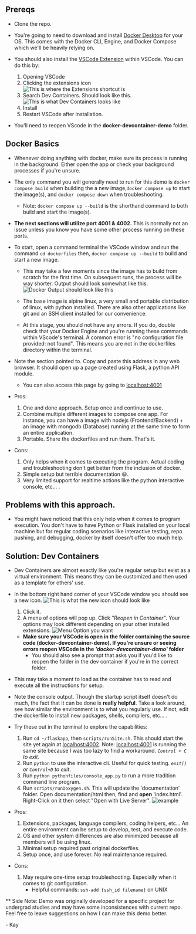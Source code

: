 ## Prereqs 
- Clone the repo. 

- You're going to need to download and install [Docker Desktop](https://www.docker.com/products/docker-desktop/) for your OS. This comes with the Docker CLI, Engine, and Docker Compose which we'll be heavily relying on.

- You should also install the [VSCode Extension](https://marketplace.visualstudio.com/items?itemName=ms-vscode-remote.remote-containers) within VSCode. You can do this by:
    1)  Opening VSCode
    2)  Clicking the extensions icon
    ![This is where the Extensions shortcut is](./Assets/extensions_location.png)
    3) Search Dev Containers. Should look like this.
    ![This is what Dev Containers looks like](./Assets/devcontainers.png)
    4) Install
    5) Restart VSCode after installation.

- You'll need to reopen VScode in the **docker-devcontainer-demo** folder.

## Docker Basics

- Whenever doing anything with docker, make sure its process is running in the background. Either open the app or check your background processes if you're unsure.

- The only command you will generally need to run for this demo is `docker compose build` when building the a new image,`docker compose up` to start the image(s), and `docker compose down` when troubleshooting. 
    - Note:  `docker compose up --build` is the shorthand command to both build and start the image(s).

- **The next sections will utilize port 4001 & 4002.** This is normally not an issue unless you know you have some other process running on these ports.

- To start, open a command terminal the VSCode window and run the command `cd dockerfiles` then, `docker compose up --build` to build and start a new image.
    - This may take a few moments since the image has to build from scratch for the first time. On subsequent runs, the process will be way shorter. Output should look somewhat like this.
    ![Docker Output should look like this](./Assets/docker_compose_up_output.png)

    - The base image is alpine linux, a very small and portable distribution of linux, with python installed. There are also other applications like git and an SSH client installed for our convenience.
    - At this stage, you should not have any errors. If you do, double check that your Docker Engine and you're running these commands within VScode's terminal. A common error is "no configuration file provided: not found". This means you are not in the dockerfiles directory within the terminal.

- Note the section pointed to. Copy and paste this address in any web browser. It should open up a page created using Flask, a python API module.
    - You can also access this page by going to [localhost:4001](http://localhost:4001)

- Pros: 
    1. One and done approach. Setup once and continue to use.
    2. Combine multiple different images to compose one app. For instance, you can have a image with nodejs (Frontend/Backend) + an image with mongodb (Database) running at the same time to form an entire application.
    3. Portable. Share the dockerfiles and run them. That's it.

- Cons: 
    1. Only helps when it comes to executing the program. Actual coding and troubleshooting don't get better from the inclusion of docker.
    2. Simple setup but terrible documentation :smiley:.
    3. Very limited support for realtime actions like the python interactive console, etc... .

## Problems with this approach.
- You might have noticed that this only help when it comes to program execution. You don't have to have Python or Flask installed on your local machine but for regular coding scenarios like interactive testing, repo pushing, and debugging, docker by itself doesn't offer too much help.

## Solution: Dev Containers
- Dev Containers are almost exactly like you're regular setup but exist as a virtual environment. This means they can be customized and then used as a template for others' use.

- In the bottom right hand corner of your VSCode window you should see a new icon.
![This is what the new icon should look like](./Assets/external_connection_icon.png)
    1. Click it.
    2. A menu of options will pop up. Click *"Reopen in Container"*. Your options may look different depending on your other installed extensions.  ![Menu Option you want](./Assets/devcontainer_option.png)
    - **Make sure your VSCode is open in the folder containing the source code (docker-devcontainer-demo). If you're unsure or seeing errors reopen VSCode in the _'docker-devcontainer-demo'_ folder**
        - You should also see a prompt that asks you if you'd like to reopen the folder in the dev container if you're in the correct folder.

- This may take a moment to load as the container has to read and execute all the instructions for setup.

- Note the console output. Though the startup script itself doesn't do much, the fact that it can be done is **really helpful**. Take a look around, see how similar the environment is to what you regularly use. If not, edit the dockerfile to install new packages, shells, compilers, etc... .

- Try these out in the terminal to explore the capabilities:
    1. Run `cd ~/flaskapp`, then `scripts/runSite.sh`. This should start the site yet again at [localhost:4002](http://localhost:4002). Note: [localhost:4001](http://localhost:4001) is running the same site because I was too lazy to find a workaround. _`Control + C` to exit_.
    2. Run `python` to use the interactive cli. Useful for quick testing. _`exit()` or `Control+D` to exit_.
    3. Run `python pythonfiles/console_app.py` to run a more tradition command line program.
    4. Run `scripts/runDoxygen.sh`. This will update the 'documentation' folder. Open documentation/html then, find and **open** 'index.html'. Right-Click on it then select "Open with Live Server".
    ![example](./Assets/doxygen_instructions.png)


- Pros: 
    1. Extensions, packages, language compilers, coding helpers, etc... An entire environment can be setup to develop, test, and execute code. 
    2. OS and other system differences are also minimized because all members will be using linux.
    3. Minimal setup required past original dockerfiles.
    4. Setup once, and use forever. No real maintenance required.

- Cons: 
    1. May require one-time setup troubleshooting. Especially when it comes to git configuration. 
        - Helpful commands: `ssh-add {ssh_id filename}` on UNIX

** Side Note: Demo was originally developed for a specific project for undergrad studies and may have some inconsistences with current repo. Feel free to leave suggestions on how I can make this demo better.

\- Kay
